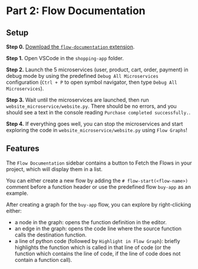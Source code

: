 # Part 2: Flow Documentation

## Setup

**Step 0.** [Download the `flow-documentation` extension](../README.md).

**Step 1.** Open VSCode in the `shopping-app` folder.

**Step 2.** Launch the 5 microservices (user, product, cart, order, payment) in debug mode by using the predefined `Debug All Microservices` configuration (`Ctrl + P` to open symbol navigator, then type `Debug All Microservices`).

**Step 3.** Wait until the microservices are launched, then run `website_microservice/website.py`. There should be no errors, and you should see a text in the console reading `Purchase completed successfully.`.

**Step 4.** If everything goes well, you can stop the microservices and start exploring the code in `website_microservice/website.py` using `Flow Graphs`!

## Features

The `Flow Documentation` sidebar contains a button to Fetch the Flows in your project, which will display them in a list.

You can either create a new flow by adding the `# flow-start(<flow-name>)` comment before a function header or use the predefined flow `buy-app` as an example.

After creating a graph for the `buy-app` flow, you can explore by right-clicking either:
- a node in the graph: opens the function definition in the editor.
- an edge in the graph: opens the code line where the source function calls the destination function.
- a line of python code (followed by `Highlight in Flow Graph`): briefly highlights the function which is called in that line of code (or the function which contains the line of code, if the line of code does not contain a function call).
